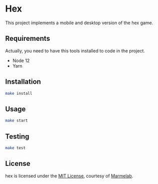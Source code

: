 # Hex

This project implements a mobile and desktop version of the hex game.

## Requirements

Actually, you need to have this tools installed to code in the project.

- Node 12
- Yarn

## Installation

```bash
make install
```

## Usage

```bash
make start
```

## Testing

```bash
make test
```
## License

hex is licensed under the [MIT License](LICENSE), courtesy of [Marmelab](http://marmelab.com).
